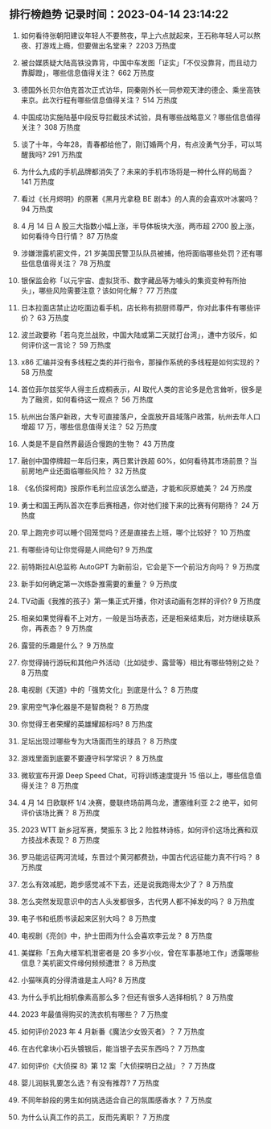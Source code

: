 
## 排行榜趋势 记录时间：2023-04-14 23:14:22
  
  1. 如何看待张朝阳建议年轻人不要熬夜，早上六点就起来，王石称年轻人可以熬夜、打游戏上瘾，但要做出名堂来？ 2203 万热度
    
  2. 被台媒质疑大陆高铁没靠背，中国中车发图「证实」「不仅没靠背，而且动力靠脚蹬」，哪些信息值得关注？ 662 万热度
    
  3. 德国外长贝尔伯克首次正式访华，同秦刚外长一同参观天津的德企、乘坐高铁来京。此次行程有哪些信息值得关注？ 514 万热度
    
  4. 中国成功实施陆基中段反导拦截技术试验，具有哪些战略意义？哪些信息值得关注？ 308 万热度
    
  5. 谈了十年，今年28，青春都给他了，刚订婚两个月，有点没勇气分手，可以骂醒我吗? 291 万热度
    
  6. 为什么九成的手机品牌都消失了？未来的手机市场将是一种什么样的局面？ 141 万热度
    
  7. 看过《长月烬明》的原著《黑月光拿稳 BE 剧本》的人真的会喜欢叶冰裳吗？ 94 万热度
    
  8. 4 月 14 日 A 股三大指数小幅上涨，半导体板块大涨，两市超 2700 股上涨，如何看待今日行情？ 87 万热度
    
  9. 涉嫌泄露机密文件，21 岁美国民警卫队队员被捕，他将面临哪些处罚？还有哪些信息值得关注？ 78 万热度
    
  10. 银保监会称「以元宇宙、虚拟货币、数字藏品等为噱头的集资变种有所抬头」，哪些风险需要注意？该如何化解？ 77 万热度
    
  11. 日本拉面店禁止边吃面边看手机，店长称有损厨师尊严，你对此事件有哪些评价？ 63 万热度
    
  12. 波兰政要称「若乌克兰战败，中国大陆或第二天就打台湾」，遭中方驳斥，如何评价这一言论？ 59 万热度
    
  13. x86 汇编并没有多线程之类的并行指令，那操作系统的多线程是如何实现的？ 58 万热度
    
  14. 首位菲尔兹奖华人得主丘成桐表示，AI 取代人类的言论多是危言耸听，很多是为了融资，如何看待这一观点？ 56 万热度
    
  15. 杭州出台落户新政，大专可直接落户，全面放开县域落户政策，杭州去年人口增超 17 万，哪些信息值得关注？ 52 万热度
    
  16. 人类是不是自然界最适合慢跑的生物？ 43 万热度
    
  17. 融创中国停牌超一年后归来，两日累计跌超 60%，如何看待其市场前景？当前房地产业还面临哪些风险？ 32 万热度
    
  18. 《名侦探柯南》按原作毛利兰应该怎么塑造，才能和灰原媲美？ 24 万热度
    
  19. 勇士和国王两队首次在季后赛相遇，你对他们接下来的比赛有何期待？ 24 万热度
    
  20. 早上跑完步可以睡个回笼觉吗？还是直接去上班，哪个比较好？ 10 万热度
    
  21. 有哪些诗句让你觉得是人间绝句? 9 万热度
    
  22. 前特斯拉AI总监称 AutoGPT 为新前沿，它会是下一个前沿方向吗？ 9 万热度
    
  23. 新手如何确定第一次练卧推需要的重量？ 9 万热度
    
  24. TV动画《我推的孩子》第一集正式开播，你对该动画有怎样的评价? 9 万热度
    
  25. 相亲如果觉得看不上对方，一般是当场表态，还是相亲结束后，对方继续联系你，再表态？ 9 万热度
    
  26. 露营的乐趣是什么？ 9 万热度
    
  27. 你觉得骑行游玩和其他户外活动（比如徒步、露营等）相比有哪些特别之处？ 8 万热度
    
  28. 电视剧《天道》中的「强势文化」到底是什么？ 8 万热度
    
  29. 家用空气净化器是不是智商税？ 8 万热度
    
  30. 你觉得王者荣耀的英雄耀超标吗? 8 万热度
    
  31. 足坛出现过哪些专为大场面而生的球员？ 8 万热度
    
  32. 游戏里面到底要不要遵守科学常识？ 8 万热度
    
  33. 微软宣布开源 Deep Speed Chat，可将训练速度提升 15 倍以上，哪些信息值得关注？ 8 万热度
    
  34. 4 月 14 日欧联杯 1/4 决赛，曼联终场前两乌龙，遭塞维利亚 2:2 绝平，如何评价该场比赛？ 8 万热度
    
  35. 2023 WTT 新乡冠军赛，樊振东 3 比 2 险胜林诗栋，如何评价这场比赛和双方技战术表现？ 8 万热度
    
  36. 罗马能远征两河流域，东晋过个黄河都费劲，中国古代远征能力真不行吗？ 8 万热度
    
  37. 怎么有效减肥，跑步感觉减不下去，还是说我跑得太少了？ 8 万热度
    
  38. 怎么突然发现意识中的古人头发都很多，古代男人都不掉发的吗？ 8 万热度
    
  39. 电子书和纸质书读起来区别大吗？ 8 万热度
    
  40. 电视剧《亮剑》中，护士田雨为什么会喜欢李云龙？ 8 万热度
    
  41. 美媒称「五角大楼军机泄密者是 20 多岁小伙，曾在军事基地工作」透露哪些信息？美机密文件缘何频频遭泄？ 8 万热度
    
  42. 小猫咪真的分得清谁是主人吗? 8 万热度
    
  43. 为什么手机比相机像素高那么多？但还有很多人选择相机？ 8 万热度
    
  44. 2023 年最值得购买的洗衣机有哪些？ 7 万热度
    
  45. 如何评价2023 年 4 月新番《魔法少女毁灭者》？ 7 万热度
    
  46. 在古代拿块小石头镀银后，能当银子去买东西吗？ 7 万热度
    
  47. 如何评价《大侦探 8》第 12 案「大侦探明日之战」？ 7 万热度
    
  48. 婴儿润肤乳要怎么选？有没有推荐? 7 万热度
    
  49. 不同年龄段的男生如何挑选适合自己的氛围感香水？ 7 万热度
    
  50. 为什么认真工作的员工，反而先离职？ 7 万热度
    